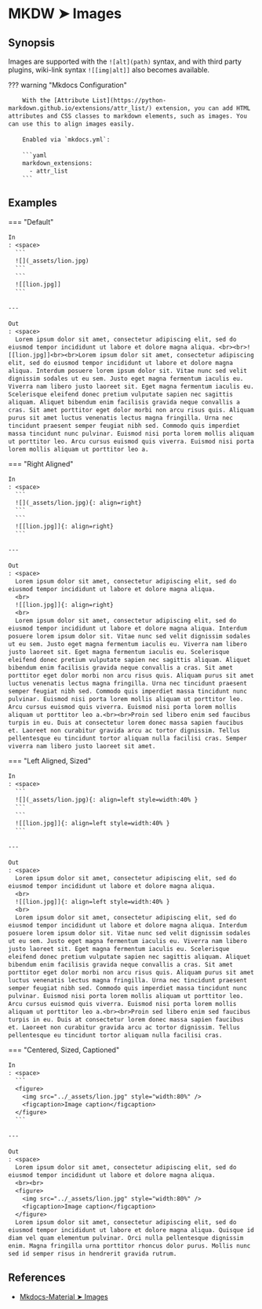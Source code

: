 # MKDW ➤ Images

## Synopsis

Images are supported with the `![alt](path)` syntax, and with third party plugins, wiki-link syntax `![[​img|alt]]` also becomes available.

??? warning "Mkdocs Configuration"

        With the [Attribute List](https://python-markdown.github.io/extensions/attr_list/) extension, you can add HTML attributes and CSS classes to markdown elements, such as images. You can use this to align images easily.

        Enabled via `mkdocs.yml`:

        ```yaml
        markdown_extensions:
          - attr_list
        ```

## Examples

=== "Default"

    In
    : <space>
      ```
      ![](_assets/lion.jpg)
      ```
      ```
      ![[​lion.jpg]]
      ```

    ---

    Out
    : <space>
      Lorem ipsum dolor sit amet, consectetur adipiscing elit, sed do eiusmod tempor incididunt ut labore et dolore magna aliqua. <br><br>![[lion.jpg]]<br><br>Lorem ipsum dolor sit amet, consectetur adipiscing elit, sed do eiusmod tempor incididunt ut labore et dolore magna aliqua. Interdum posuere lorem ipsum dolor sit. Vitae nunc sed velit dignissim sodales ut eu sem. Justo eget magna fermentum iaculis eu. Viverra nam libero justo laoreet sit. Eget magna fermentum iaculis eu. Scelerisque eleifend donec pretium vulputate sapien nec sagittis aliquam. Aliquet bibendum enim facilisis gravida neque convallis a cras. Sit amet porttitor eget dolor morbi non arcu risus quis. Aliquam purus sit amet luctus venenatis lectus magna fringilla. Urna nec tincidunt praesent semper feugiat nibh sed. Commodo quis imperdiet massa tincidunt nunc pulvinar. Euismod nisi porta lorem mollis aliquam ut porttitor leo. Arcu cursus euismod quis viverra. Euismod nisi porta lorem mollis aliquam ut porttitor leo a.

=== "Right Aligned"

    In
    : <space>
      ```
      ![](_assets/lion.jpg){: align=right}
      ```
      ```
      ![[​lion.jpg]]{: align=right}
      ```

    ---

    Out
    : <space>
      Lorem ipsum dolor sit amet, consectetur adipiscing elit, sed do eiusmod tempor incididunt ut labore et dolore magna aliqua.
      <br>
      ![[lion.jpg]]{: align=right}
      <br>
      Lorem ipsum dolor sit amet, consectetur adipiscing elit, sed do eiusmod tempor incididunt ut labore et dolore magna aliqua. Interdum posuere lorem ipsum dolor sit. Vitae nunc sed velit dignissim sodales ut eu sem. Justo eget magna fermentum iaculis eu. Viverra nam libero justo laoreet sit. Eget magna fermentum iaculis eu. Scelerisque eleifend donec pretium vulputate sapien nec sagittis aliquam. Aliquet bibendum enim facilisis gravida neque convallis a cras. Sit amet porttitor eget dolor morbi non arcu risus quis. Aliquam purus sit amet luctus venenatis lectus magna fringilla. Urna nec tincidunt praesent semper feugiat nibh sed. Commodo quis imperdiet massa tincidunt nunc pulvinar. Euismod nisi porta lorem mollis aliquam ut porttitor leo. Arcu cursus euismod quis viverra. Euismod nisi porta lorem mollis aliquam ut porttitor leo a.<br><br>Proin sed libero enim sed faucibus turpis in eu. Duis at consectetur lorem donec massa sapien faucibus et. Laoreet non curabitur gravida arcu ac tortor dignissim. Tellus pellentesque eu tincidunt tortor aliquam nulla facilisi cras. Semper viverra nam libero justo laoreet sit amet.

=== "Left Aligned, Sized"

    In
    : <space>
      ```
      ![](_assets/lion.jpg){: align=left style=width:40% }
      ```
      ```
      ![[​lion.jpg]]{: align=left style=width:40% }
      ```

    ---

    Out
    : <space>
      Lorem ipsum dolor sit amet, consectetur adipiscing elit, sed do eiusmod tempor incididunt ut labore et dolore magna aliqua.
      <br>
      ![[lion.jpg]]{: align=left style=width:40% }
      <br>
      Lorem ipsum dolor sit amet, consectetur adipiscing elit, sed do eiusmod tempor incididunt ut labore et dolore magna aliqua. Interdum posuere lorem ipsum dolor sit. Vitae nunc sed velit dignissim sodales ut eu sem. Justo eget magna fermentum iaculis eu. Viverra nam libero justo laoreet sit. Eget magna fermentum iaculis eu. Scelerisque eleifend donec pretium vulputate sapien nec sagittis aliquam. Aliquet bibendum enim facilisis gravida neque convallis a cras. Sit amet porttitor eget dolor morbi non arcu risus quis. Aliquam purus sit amet luctus venenatis lectus magna fringilla. Urna nec tincidunt praesent semper feugiat nibh sed. Commodo quis imperdiet massa tincidunt nunc pulvinar. Euismod nisi porta lorem mollis aliquam ut porttitor leo. Arcu cursus euismod quis viverra. Euismod nisi porta lorem mollis aliquam ut porttitor leo a.<br><br>Proin sed libero enim sed faucibus turpis in eu. Duis at consectetur lorem donec massa sapien faucibus et. Laoreet non curabitur gravida arcu ac tortor dignissim. Tellus pellentesque eu tincidunt tortor aliquam nulla facilisi cras.

=== "Centered, Sized, Captioned"

    In
    : <space>
      ```
      <figure>
        <img src="../_assets/lion.jpg" style="width:80%" />
        <figcaption>Image caption</figcaption>
      </figure>
      ```

    ---

    Out
    : <space>
      Lorem ipsum dolor sit amet, consectetur adipiscing elit, sed do eiusmod tempor incididunt ut labore et dolore magna aliqua.
      <br><br>
      <figure>
        <img src="../_assets/lion.jpg" style="width:80%" />
        <figcaption>Image caption</figcaption>
      </figure>
      Lorem ipsum dolor sit amet, consectetur adipiscing elit, sed do eiusmod tempor incididunt ut labore et dolore magna aliqua. Quisque id diam vel quam elementum pulvinar. Orci nulla pellentesque dignissim enim. Magna fringilla urna porttitor rhoncus dolor purus. Mollis nunc sed id semper risus in hendrerit gravida rutrum.

## References

- [Mkdocs-Material ➤ Images](https://squidfunk.github.io/mkdocs-material-insiders/reference/images/)
